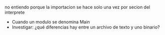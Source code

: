 no entiendo porque la importacion se hace solo una vez por secion del interprete

- Cuando un modulo se denomina Main
- Investigar: ¿qué diferencias hay entre un archivo de texto y uno binario?